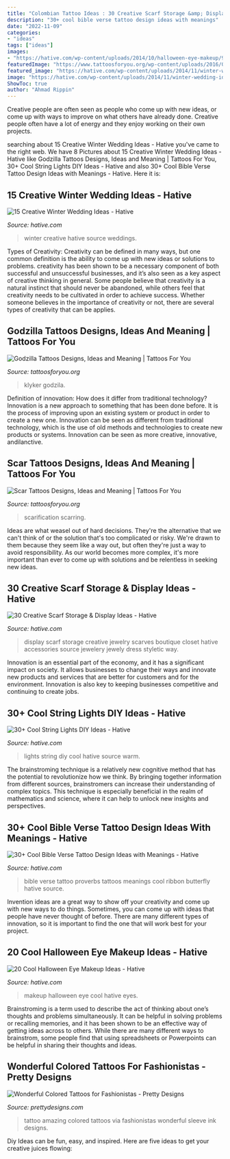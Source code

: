 ```yaml
---
title: "Colombian Tattoo Ideas : 30 Creative Scarf Storage &amp; Display Ideas"
description: "30+ cool bible verse tattoo design ideas with meanings"
date: "2022-11-09"
categories:
- "ideas"
tags: ["ideas"]
images:
- "https://hative.com/wp-content/uploads/2014/10/halloween-eye-makeup/9-halloween-eye-makeup-ideas.jpg"
featuredImage: "https://www.tattoosforyou.org/wp-content/uploads/2016/02/Godzilla-Tribal-Tattoo.jpg"
featured_image: "https://hative.com/wp-content/uploads/2014/11/winter-wedding-ideas/12-creative-winter-wedding-ideas.jpg"
image: "https://hative.com/wp-content/uploads/2014/11/winter-wedding-ideas/12-creative-winter-wedding-ideas.jpg"
ShowToc: true
author: "Ahmad Rippin"
---
```



Creative people are often seen as people who come up with new ideas, or come up with ways to improve on what others have already done. Creative people often have a lot of energy and they enjoy working on their own projects.

	

		
searching about 15 Creative Winter Wedding Ideas - Hative you've came to the right web. We have 8 Pictures about 15 Creative Winter Wedding Ideas - Hative like Godzilla Tattoos Designs, Ideas and Meaning | Tattoos For You, 30+ Cool String Lights DIY Ideas - Hative and also 30+ Cool Bible Verse Tattoo Design Ideas with Meanings - Hative. Here it is:
		
    
## 15 Creative Winter Wedding Ideas - Hative

<img loading=lazy src="https://hative.com/wp-content/uploads/2014/11/winter-wedding-ideas/12-creative-winter-wedding-ideas.jpg" onerror="this.onerror=null;this.src='https://tse3.mm.bing.net/th?id=OIP.I_FRfDVEVZh1_ZOg2T4SkQHaLH&amp;pid=15.1';" alt="15 Creative Winter Wedding Ideas - Hative">

_Source: hative.com_

>winter creative hative source weddings. 

	

Types of Creativity:
Creativity can be defined in many ways, but one common definition is the ability to come up with new ideas or solutions to problems. creativity has been shown to be a necessary component of both successful and unsuccessful businesses, and it’s also seen as a key aspect of creative thinking in general. Some people believe that creativity is a natural instinct that should never be abandoned, while others feel that creativity needs to be cultivated in order to achieve success. Whether someone believes in the importance of creativity or not, there are several types of creativity that can be applies.

    
## Godzilla Tattoos Designs, Ideas And Meaning | Tattoos For You

<img loading=lazy src="https://www.tattoosforyou.org/wp-content/uploads/2016/02/Godzilla-Tribal-Tattoo.jpg" onerror="this.onerror=null;this.src='https://tse2.mm.bing.net/th?id=OIP.xCQFhvsG7Oe2vmw7-UtFSAHaJ4&amp;pid=15.1';" alt="Godzilla Tattoos Designs, Ideas and Meaning | Tattoos For You">

_Source: tattoosforyou.org_

>klyker godzila. 

	

Definition of innovation: How does it differ from traditional technology?
Innovation is a new approach to something that has been done before. It is the process of improving upon an existing system or product in order to create a new one. Innovation can be seen as different from traditional technology, which is the use of old methods and technologies to create new products or systems. Innovation can be seen as more creative, innovative, andilanctive.

    
## Scar Tattoos Designs, Ideas And Meaning | Tattoos For You

<img loading=lazy src="https://www.tattoosforyou.org/wp-content/uploads/2013/11/Tattoo-Scarring-768x1024.jpg" onerror="this.onerror=null;this.src='https://tse2.mm.bing.net/th?id=OIP.8BHlac6xrC0TSrPQMd5XbQHaJ4&amp;pid=15.1';" alt="Scar Tattoos Designs, Ideas and Meaning | Tattoos For You">

_Source: tattoosforyou.org_

>scarification scarring. 

	

Ideas are what weasel out of hard decisions. They're the alternative that we can't think of or the solution that's too complicated or risky. We're drawn to them because they seem like a way out, but often they're just a way to avoid responsibility. As our world becomes more complex, it's more important than ever to come up with solutions and be relentless in seeking new ideas.

    
## 30 Creative Scarf Storage &amp; Display Ideas - Hative

<img loading=lazy src="https://hative.com/wp-content/uploads/2015/03/scarf-storage-ideas/29-creative-scarf-storage-and-display-ideas.jpg" onerror="this.onerror=null;this.src='https://tse3.mm.bing.net/th?id=OIP.9T2XyBj6h6HcDNLCGOAUZAHaMY&amp;pid=15.1';" alt="30 Creative Scarf Storage &amp; Display Ideas - Hative">

_Source: hative.com_

>display scarf storage creative jewelry scarves boutique closet hative accessories source jewelery jewely dress styletic way. 

	

Innovation is an essential part of the economy, and it has a significant impact on society. It allows businesses to change their ways and innovate new products and services that are better for customers and for the environment. Innovation is also key to keeping businesses competitive and continuing to create jobs.

    
## 30+ Cool String Lights DIY Ideas - Hative

<img loading=lazy src="https://hative.com/wp-content/uploads/2015/01/string-lights-diy-ideas/24-string-lights-diy-ideas.jpg" onerror="this.onerror=null;this.src='https://tse2.mm.bing.net/th?id=OIP.HoVdMxoVn1uKkgzgX9FFbgHaKG&amp;pid=15.1';" alt="30+ Cool String Lights DIY Ideas - Hative">

_Source: hative.com_

>lights string diy cool hative source warm. 

	

The brainstroming technique is a relatively new cognitive method that has the potential to revolutionize how we think. By bringing together information from different sources, brainstromers can increase their understanding of complex topics. This technique is especially beneficial in the realm of mathematics and science, where it can help to unlock new insights and perspectives.

    
## 30+ Cool Bible Verse Tattoo Design Ideas With Meanings - Hative

<img loading=lazy src="https://hative.com/wp-content/uploads/2014/03/bible-verse-tattoos/3-proverbs-31-25-ribbon-butterfly.jpg" onerror="this.onerror=null;this.src='https://tse1.mm.bing.net/th?id=OIP.QeBzK_2EWTBfH109D8p3BgHaJ4&amp;pid=15.1';" alt="30+ Cool Bible Verse Tattoo Design Ideas with Meanings - Hative">

_Source: hative.com_

>bible verse tattoo proverbs tattoos meanings cool ribbon butterfly hative source. 

	

Invention ideas are a great way to show off your creativity and come up with new ways to do things. Sometimes, you can come up with ideas that people have never thought of before. There are many different types of innovation, so it is important to find the one that will work best for your project.

    
## 20 Cool Halloween Eye Makeup Ideas - Hative

<img loading=lazy src="https://hative.com/wp-content/uploads/2014/10/halloween-eye-makeup/9-halloween-eye-makeup-ideas.jpg" onerror="this.onerror=null;this.src='https://tse4.mm.bing.net/th?id=OIP.egBEcGOVwpl3WjWluc82QwHaK8&amp;pid=15.1';" alt="20 Cool Halloween Eye Makeup Ideas - Hative">

_Source: hative.com_

>makeup halloween eye cool hative eyes. 

	

Brainstroming is a term used to describe the act of thinking about one’s thoughts and problems simultaneously. It can be helpful in solving problems or recalling memories, and it has been shown to be an effective way of getting ideas across to others. While there are many different ways to brainstrom, some people find that using spreadsheets or Powerpoints can be helpful in sharing their thoughts and ideas.

    
## Wonderful Colored Tattoos For Fashionistas - Pretty Designs

<img loading=lazy src="http://www.prettydesigns.com/wp-content/uploads/2014/09/Amazing-Colored-Tattoo-for-Men.jpg" onerror="this.onerror=null;this.src='https://tse4.mm.bing.net/th?id=OIP.ZZtABqboai9zkmCt3_UYDwHaNO&amp;pid=15.1';" alt="Wonderful Colored Tattoos for Fashionistas - Pretty Designs">

_Source: prettydesigns.com_

>tattoo amazing colored tattoos via fashionistas wonderful sleeve ink designs. 

	

Diy Ideas can be fun, easy, and inspired. Here are five ideas to get your creative juices flowing:

